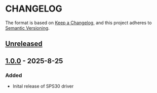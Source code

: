 # CHANGELOG

The format is based on [Keep a Changelog](https://keepachangelog.com/en/1.0.0/),
and this project adheres to [Semantic Versioning](https://semver.org/spec/v2.0.0.html).

## [Unreleased] 

## [1.0.0] - 2025-8-25

### Added

- Inital release of SPS30 driver

[Unreleased]: https://github.com/Sensirion/raspberry-pi-i2c-sps30/compare/1.0.0...HEAD
[1.0.0]: https://github.com/Sensirion/raspberry-pi-i2c-sps30/releases/tag/1.0.0